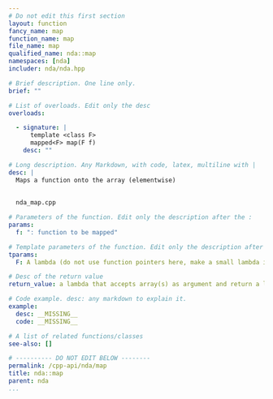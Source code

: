 ```yaml
---
# Do not edit this first section
layout: function
fancy_name: map
function_name: map
file_name: map
qualified_name: nda::map
namespaces: [nda]
includer: nda/nda.hpp

# Brief description. One line only.
brief: ""

# List of overloads. Edit only the desc
overloads:

  - signature: |
      template <class F>
      mapped<F> map(F f)
    desc: ""

# Long description. Any Markdown, with code, latex, multiline with |
desc: |
  Maps a function onto the array (elementwise)
  
  
  nda_map.cpp

# Parameters of the function. Edit only the description after the :
params:
  f: ": function to be mapped"

# Template parameters of the function. Edit only the description after the :
tparams:
  F: A lambda (do not use function pointers here, make a small lambda it is easier)

# Desc of the return value
return_value: a lambda that accepts array(s) as argument and return a lazy call expressions.

# Code example. desc: any markdown to explain it.
example:
  desc: __MISSING__
  code: __MISSING__

# A list of related functions/classes
see-also: []

# ---------- DO NOT EDIT BELOW --------
permalink: /cpp-api/nda/map
title: nda::map
parent: nda
...
```



